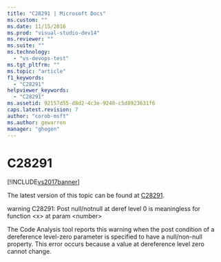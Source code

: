 ```yaml
---
title: "C28291 | Microsoft Docs"
ms.custom: ""
ms.date: 11/15/2016
ms.prod: "visual-studio-dev14"
ms.reviewer: ""
ms.suite: ""
ms.technology: 
  - "vs-devops-test"
ms.tgt_pltfrm: ""
ms.topic: "article"
f1_keywords: 
  - "C28291"
helpviewer_keywords: 
  - "C28291"
ms.assetid: 92157d55-d8d2-4c3e-9240-c5d8923631f6
caps.latest.revision: 7
author: "corob-msft"
ms.author: gewarren
manager: "ghogen"
---
```

# C28291
[!INCLUDE[vs2017banner](../includes/vs2017banner.md)]

The latest version of this topic can be found at [C28291](https://docs.microsoft.com/visualstudio/code-quality/c28291).  
  
warning C28291: Post null/notnull at deref level 0 is meaningless for function \<x> at param \<number>  
  
 The Code Analysis tool reports this warning when the post condition of a dereference level-zero parameter is specified to have a null/non-null property. This error occurs because a value at dereference level zero cannot change.



